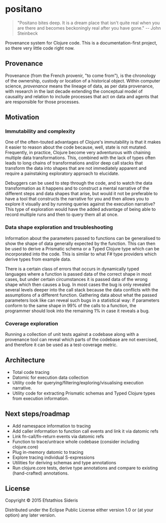# positano

> "Positano bites deep. It is a dream place that isn't quite real when
> you are there and becomes beckoningly real after you have gone." --
> John Steinbeck

Provenance system for Clojure code. This is a documentation-first
project, so there very little code right now.

## Provenance

Provenance (from the French provenir, "to come from"), is the
chronology of the ownership, custody or location of a historical
object. Within computer science, *provenance* means the lineage of
data, as per data provenance, with research in the last decade
extending the conceptual model of causality and relation to include
processes that act on data and agents that are responsible for those
processes.

## Motivation

### Immutability and complexity

One of the often-touted advantages of Clojure's immutability is that
it makes it easier to reason about the code because, well, state is
not mutated. Frequently, in practice, Clojure become very adventurous
with chaining multiple data transformations. This, combined with the
lack of types often leads to long chains of transformations and/or
deep call stacks that transform the data into shapes that are not
immediately apparent and require a painstaking exploratory approach to
elucidate.

Debuggers can be used to step through the code, and to watch the data
transformation as it happens and to construct a mental narrative of
the different steps and data shapes that arise, but would it not be
preferable to have a tool that constructs the narrative for you and
then allows you to explore it visually and by running queries against
the execution narrative? This type of exploration would have the
added advantage of being able to record multiple runs and then to
query them all at once.

### Data shape exploration and troubleshooting

Information about the parameters passed to functions can be
generalised to show the shape of data generally expected by the
function. This can then be used to derive a Prismatic schema or a
Typed Clojure type which can be incorporated into the code. This is
similar to what F# type providers which derive types from example
data.

There is a certain class of errors that occurs in dynamically typed
languages where a function is passed data of the correct shape in most
cases, but under certain circumstances it is passed data of the wrong
shape which then causes a bug. In most cases the bug is only revealed
several levels deeper into the call stack because the data conflicts
with the assumptions of a different function. Gathering data about
what the passed parameters look like can reveal such bugs in a
statistical way: if parameters conform to the same shape in 99% of the
calls to a function, the programmer should look into the remaining 1%
in case it reveals a bug.

### Coverage exploration

Running a collection of unit tests against a codebase along with a
provenance tool can reveal which parts of the codebase are not
exercised, and therefore it can be used as a test-coverage metric.

## Architecture

* Total code tracing
* Datomic for execution data collection
* Utility code for querying/filtering/exploring/visualising execution
  narrative.
* Utility code for extracting Prismatic schemas and Typed Clojure
  types from execution information.

## Next steps/roadmap

* Add namespace information to tracing
* Add caller information to function call events and link it via datomic refs
* Link fn-call/fn-return events via datomic refs
* Function to trace/untrace whole codebase (consider including clojure.core)
* Plug in-memory datomic to tracing
* Explore tracing individual S-expressions
* Utilities for deriving schemas and type annotations
* Run clojure.core tests, derive type annotations and compare to
  existing (hand-crafted) annotations.

## License

Copyright © 2015 Efstathios Sideris

Distributed under the Eclipse Public License either version 1.0 or (at
your option) any later version.
